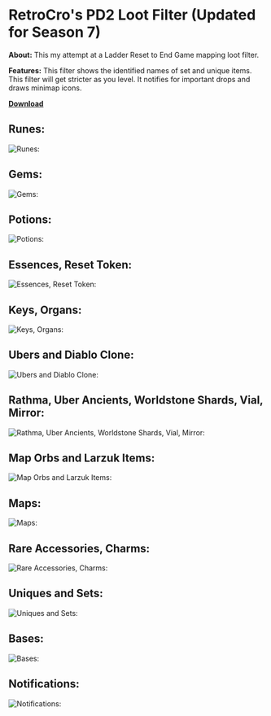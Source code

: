 # RetroCro's PD2 Loot Filter (Updated for Season 7)

**About:** 		This my attempt at a Ladder Reset to End Game mapping loot filter. 

**Features:** 	This filter shows the identified names of set and unique items. This filter will get stricter as you level. It notifies for important drops and draws minimap icons. 

**[Download](https://github.com/GorOps/PD2-Loot-Filter/archive/refs/heads/main.zip)**

## Runes:
![Runes:](https://i.imgur.com/qSSr7oq.png)

## Gems:
![Gems:](https://i.imgur.com/fRn6wSp.png)

## Potions:
![Potions:](https://i.imgur.com/PH4SC5a.png)

## Essences, Reset Token:
![Essences, Reset Token:](https://i.imgur.com/C0lWPfz.png)

## Keys, Organs:
![Keys, Organs:](https://i.imgur.com/RbYDstN.png)

## Ubers and Diablo Clone:
![Ubers and Diablo Clone:](https://i.imgur.com/44vGcpl.png)

## Rathma, Uber Ancients, Worldstone Shards, Vial, Mirror:
![Rathma, Uber Ancients, Worldstone Shards, Vial, Mirror:](https://i.imgur.com/c9CVmAt.png)

## Map Orbs and Larzuk Items:
![Map Orbs and Larzuk Items:](https://i.imgur.com/IiLun52.png)

## Maps:
![Maps:](https://i.imgur.com/HTdJHPX.png)

## Rare Accessories, Charms:
![Rare Accessories, Charms:](https://i.imgur.com/zY4F8Wn.png)

## Uniques and Sets:
![Uniques and Sets:](https://i.imgur.com/W2zgl6X.png)

## Bases:
![Bases:](https://i.imgur.com/uneGbpK.png)

## Notifications:
![Notifications:](https://i.imgur.com/f7pQvGQ.png)
